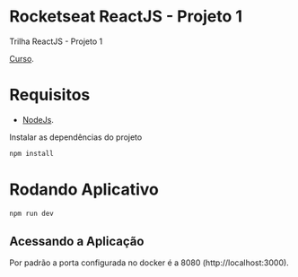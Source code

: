 # Rocketseat ReactJS - Projeto 1
Trilha ReactJS - Projeto 1

[Curso](https://www.rocketseat.com.br/ignite).

# Requisitos
- [NodeJs](https://nodejs.org/en/).

Instalar as dependências do projeto
```sh
npm install
```

# Rodando Aplicativo
```sh
npm run dev
```

## Acessando a Aplicação
Por padrão a porta configurada no docker é a 8080 (http://localhost:3000).

